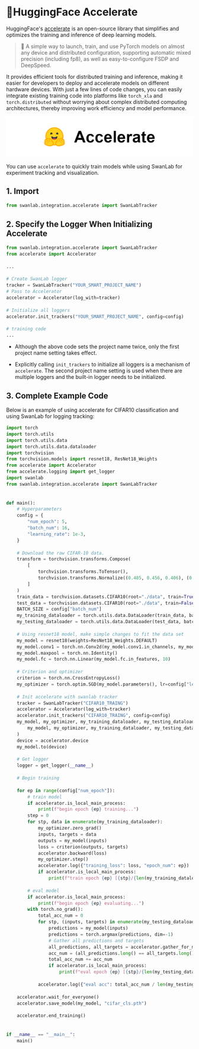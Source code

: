 # 🤗HuggingFace Accelerate

HuggingFace's [accelerate](https://huggingface.co/docs/accelerate/index) is an open-source library that simplifies and optimizes the training and inference of deep learning models.

> 🚀 A simple way to launch, train, and use PyTorch models on almost any device and distributed configuration, supporting automatic mixed precision (including fp8), as well as easy-to-configure FSDP and DeepSpeed.

It provides efficient tools for distributed training and inference, making it easier for developers to deploy and accelerate models on different hardware devices. With just a few lines of code changes, you can easily integrate existing training code into platforms like `torch_xla` and `torch.distributed` without worrying about complex distributed computing architectures, thereby improving work efficiency and model performance.

![hf-accelerate-image](/assets/ig-huggingface-accelerate.png)

You can use `accelerate` to quickly train models while using SwanLab for experiment tracking and visualization.

## 1. Import

```python
from swanlab.integration.accelerate import SwanLabTracker
```

## 2. Specify the Logger When Initializing Accelerate

```python (1,7,9,12)
from swanlab.integration.accelerate import SwanLabTracker
from accelerate import Accelerator

...

# Create SwanLab logger
tracker = SwanLabTracker("YOUR_SMART_PROJECT_NAME")
# Pass to Accelerator
accelerator = Accelerator(log_with=tracker)

# Initialize all loggers
accelerator.init_trackers("YOUR_SMART_PROJECT_NAME", config=config)

# training code
...
```

- Although the above code sets the project name twice, only the first project name setting takes effect.

- Explicitly calling `init_trackers` to initialize all loggers is a mechanism of `accelerate`. The second project name setting is used when there are multiple loggers and the built-in logger needs to be initialized.

## 3. Complete Example Code

Below is an example of using accelerate for CIFAR10 classification and using SwanLab for logging tracking:

```python (10,45,46,47,71,89)
import torch
import torch.utils
import torch.utils.data
import torch.utils.data.dataloader
import torchvision
from torchvision.models import resnet18, ResNet18_Weights
from accelerate import Accelerator
from accelerate.logging import get_logger
import swanlab
from swanlab.integration.accelerate import SwanLabTracker


def main():
    # Hyperparameters
    config = {
        "num_epoch": 5,
        "batch_num": 16,
        "learning_rate": 1e-3,
    }

    # Download the raw CIFAR-10 data.
    transform = torchvision.transforms.Compose(
        [
            torchvision.transforms.ToTensor(),
            torchvision.transforms.Normalize((0.485, 0.456, 0.406), (0.229, 0.224, 0.225)),
        ]
    )
    train_data = torchvision.datasets.CIFAR10(root="./data", train=True, download=True, transform=transform)
    test_data = torchvision.datasets.CIFAR10(root="./data", train=False, download=True, transform=transform)
    BATCH_SIZE = config["batch_num"]
    my_training_dataloader = torch.utils.data.DataLoader(train_data, batch_size=BATCH_SIZE, shuffle=True)
    my_testing_dataloader = torch.utils.data.DataLoader(test_data, batch_size=BATCH_SIZE, shuffle=False)

    # Using resnet18 model, make simple changes to fit the data set
    my_model = resnet18(weights=ResNet18_Weights.DEFAULT)
    my_model.conv1 = torch.nn.Conv2d(my_model.conv1.in_channels, my_model.conv1.out_channels, 3, 1, 1)
    my_model.maxpool = torch.nn.Identity()
    my_model.fc = torch.nn.Linear(my_model.fc.in_features, 10)

    # Criterion and optimizer
    criterion = torch.nn.CrossEntropyLoss()
    my_optimizer = torch.optim.SGD(my_model.parameters(), lr=config["learning_rate"], momentum=0.9)

    # Init accelerate with swanlab tracker
    tracker = SwanLabTracker("CIFAR10_TRAING")
    accelerator = Accelerator(log_with=tracker)
    accelerator.init_trackers("CIFAR10_TRAING", config=config)
    my_model, my_optimizer, my_training_dataloader, my_testing_dataloader = accelerator.prepare(
        my_model, my_optimizer, my_training_dataloader, my_testing_dataloader
    )
    device = accelerator.device
    my_model.to(device)

    # Get logger
    logger = get_logger(__name__)

    # Begin training

    for ep in range(config["num_epoch"]):
        # train model
        if accelerator.is_local_main_process:
            print(f"begin epoch {ep} training...")
        step = 0
        for stp, data in enumerate(my_training_dataloader):
            my_optimizer.zero_grad()
            inputs, targets = data
            outputs = my_model(inputs)
            loss = criterion(outputs, targets)
            accelerator.backward(loss)
            my_optimizer.step()
            accelerator.log({"training_loss": loss, "epoch_num": ep})
            if accelerator.is_local_main_process:
                print(f"train epoch {ep} [{stp}/{len(my_training_dataloader)}] | train loss {loss}")

        # eval model
        if accelerator.is_local_main_process:
            print(f"begin epoch {ep} evaluating...")
        with torch.no_grad():
            total_acc_num = 0
            for stp, (inputs, targets) in enumerate(my_testing_dataloader):
                predictions = my_model(inputs)
                predictions = torch.argmax(predictions, dim=-1)
                # Gather all predictions and targets
                all_predictions, all_targets = accelerator.gather_for_metrics((predictions, targets))
                acc_num = (all_predictions.long() == all_targets.long()).sum()
                total_acc_num += acc_num
                if accelerator.is_local_main_process:
                    print(f"eval epoch {ep} [{stp}/{len(my_testing_dataloader)}] | val acc {acc_num/len(all_targets)}")

            accelerator.log({"eval acc": total_acc_num / len(my_testing_dataloader.dataset)})

    accelerator.wait_for_everyone()
    accelerator.save_model(my_model, "cifar_cls.pth")

    accelerator.end_training()


if __name__ == "__main__":
    main()
```